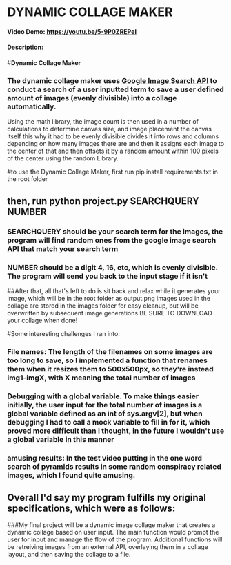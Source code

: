 # DYNAMIC COLLAGE MAKER
#### Video Demo:  https://youtu.be/5-9P0ZREPeI
#### Description:

#**Dynamic Collage Maker**
### The dynamic collage maker uses [Google Image Search API](https://pypi.org/project/Google-Images-Search/) to conduct a search of a user inputted term to save a user defined amount of images (evenly divisible) into a collage automatically.
Using the math library, the image count is then used in a number of calculations to determine canvas size, and image placement  the canvas itself this why it had to be evenly divisible divides it into rows and columns depending on how many images there are and then it assigns each image to the center of that and then offsets it by a random amount within 100 pixels of the center using the random Library.

#to use the Dynamic Collage Maker, first run pip install requirements.txt in the root folder
## then, run python project.py SEARCHQUERY NUMBER
### SEARCHQUERY should be your search term for the images, the program will find random ones from the google image search API that match your search term
### NUMBER should be a digit 4, 16, etc, which is evenly divisible. The program will send you back to the input stage if it isn't

##After that, all that's left to do is sit back and relax while it generates your image, which will be in the root folder as output.png
images used in the collage are stored in the images folder for easy cleanup, but will be overwritten by subsequent image generations
BE SURE TO DOWNLOAD your collage when done!


#Some interesting challenges I ran into:
### File names: The length of the filenames on some images are too long to save, so I implemented a function that renames them when it resizes them to 500x500px, so they're instead img1-imgX, with X meaning the total number of images
### Debugging with a global variable. To make things easier initially, the user input for the total number of images is a global variable defined as an int of sys.argv[2], but when debugging I had to call a mock variable to fill in for it, which proved more difficult than I thought, in the future I wouldn't use a global variable in this manner
### amusing results: In the test video putting in the one word search of pyramids results in some random conspiracy related images, which I found quite amusing.

## Overall I'd say my program fulfills my original specifications, which were as follows:
###My final project will be a dynamic image collage maker that creates a dynamic collage based on user input. The main function would prompt the user for input and manage the flow of the program. Additional functions will be retreiving images from an external API, overlaying them in a collage layout, and then saving the collage to a file.